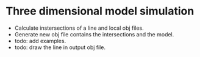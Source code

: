 # Three dimensional model simulation

- Calculate instersections of a line and local obj files.
- Generate new obj file contains the intersections and the model.
- todo: add examples.
- todo: draw the line in output obj file.
